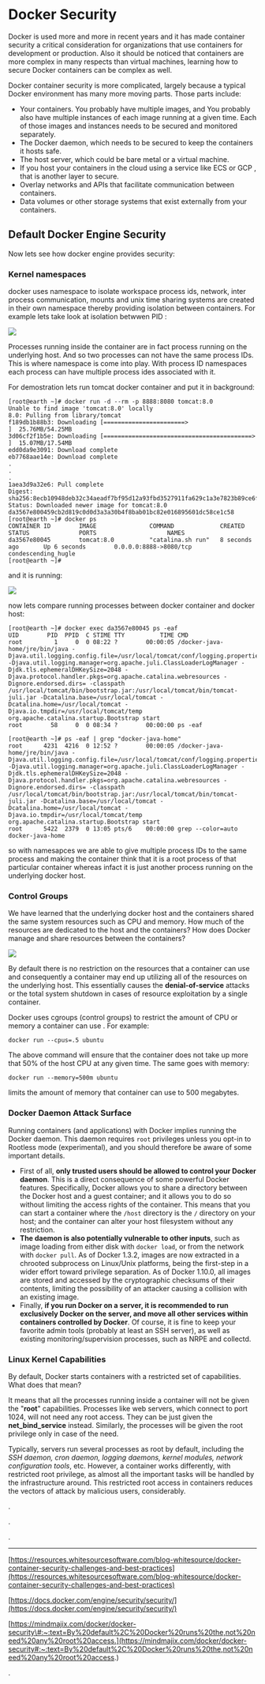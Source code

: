 # Docker Security

Docker is used more and more  in recent years and it has made container security a critical consideration for organizations that use containers for development or production. Also it should be noticed that containers are more complex in many respects than virtual machines, learning how to secure Docker containers can be complex as well.

Docker container security is more complicated, largely because a typical Docker environment has many more moving parts. Those parts include:

* Your containers. You probably have multiple images, and You probably also have multiple instances of each image running at a given time. Each of those images and instances needs to be secured and monitored separately.
* The Docker daemon, which needs to be secured to keep the containers it hosts safe.
* The host server, which could be bare metal or a virtual machine.
* If you host your containers in the cloud using a service like ECS or GCP , that is another layer to secure.
* Overlay networks and APIs that facilitate communication between containers.
* Data volumes or other storage systems that exist externally from your containers.

## Default Docker Engine Security

Now lets see how docker engine provides security:

### Kernel namespaces <a id="kernel-namespaces"></a>

docker uses namespace to isolate workspace process ids, network, inter process communication, mounts and unix time sharing systems are created in their own namespace thereby providing isolation between containers. For example lets take look at isolation betwwen PID :

![](.gitbook/assets/security-namespace-pid.jpg)

Processes running inside the container are in fact process running on the underlying host. And so two processes can not have the same process IDs. This is where namespace is come into play. With process ID namespaces each process can have multiple process ides associated with it.

For demostration lets run tomcat docker container and put it in background:

```text
[root@earth ~]# docker run -d --rm -p 8888:8080 tomcat:8.0
Unable to find image 'tomcat:8.0' locally
8.0: Pulling from library/tomcat
f189db1b88b3: Downloading [=======================>                           ]  25.76MB/54.25MB
3d06cf2f1b5e: Downloading [==========================================>        ]  15.07MB/17.54MB
edd0da9e3091: Download complete 
eb7768aae14e: Download complete 
.
.
.
1aea3d9a32e6: Pull complete 
Digest: sha256:8ecb10948deb32c34aeadf7bf95d12a93fbd3527911fa629c1a3e7823b89ce6f
Status: Downloaded newer image for tomcat:8.0
da3567e800459cb2d819c0d0d3a3a30b4f8bab01bc82e016895601dc58ce1c58
[root@earth ~]# docker ps
CONTAINER ID        IMAGE               COMMAND             CREATED             STATUS              PORTS                    NAMES
da3567e80045        tomcat:8.0          "catalina.sh run"   8 seconds ago       Up 6 seconds        0.0.0.0:8888->8080/tcp   condescending_hugle
[root@earth ~]# 
```

and it is running:

![](.gitbook/assets/security-namespace-pidtomcat.jpg)

now lets compare running  processes between docker container and docker host:

```text
[root@earth ~]# docker exec da3567e80045 ps -eaf
UID        PID  PPID  C STIME TTY          TIME CMD
root         1     0  0 08:22 ?        00:00:05 /docker-java-home/jre/bin/java -Djava.util.logging.config.file=/usr/local/tomcat/conf/logging.properties -Djava.util.logging.manager=org.apache.juli.ClassLoaderLogManager -Djdk.tls.ephemeralDHKeySize=2048 -Djava.protocol.handler.pkgs=org.apache.catalina.webresources -Dignore.endorsed.dirs= -classpath /usr/local/tomcat/bin/bootstrap.jar:/usr/local/tomcat/bin/tomcat-juli.jar -Dcatalina.base=/usr/local/tomcat -Dcatalina.home=/usr/local/tomcat -Djava.io.tmpdir=/usr/local/tomcat/temp org.apache.catalina.startup.Bootstrap start
root        58     0  0 08:34 ?        00:00:00 ps -eaf
```

```text
[root@earth ~]# ps -eaf | grep "docker-java-home"
root      4231  4216  0 12:52 ?        00:00:05 /docker-java-home/jre/bin/java -Djava.util.logging.config.file=/usr/local/tomcat/conf/logging.properties -Djava.util.logging.manager=org.apache.juli.ClassLoaderLogManager -Djdk.tls.ephemeralDHKeySize=2048 -Djava.protocol.handler.pkgs=org.apache.catalina.webresources -Dignore.endorsed.dirs= -classpath /usr/local/tomcat/bin/bootstrap.jar:/usr/local/tomcat/bin/tomcat-juli.jar -Dcatalina.base=/usr/local/tomcat -Dcatalina.home=/usr/local/tomcat -Djava.io.tmpdir=/usr/local/tomcat/temp org.apache.catalina.startup.Bootstrap start
root      5422  2379  0 13:05 pts/6    00:00:00 grep --color=auto docker-java-home

```

so with namesapces we are able to give multiple process IDs to the same process and making the container think that it is a root process of that particular container whereas infact it is just another process running on the underlying docker host.

### Control Groups

We have learned that the underlying docker host and the containers shared the same system resources such as CPU and memory.   How much of the resources are dedicated to the host and the containers? How does Docker manage and share resources between the containers? 

![](.gitbook/assets/security-namespace-cgroups.jpg)

By default there is no restriction on the resources that a container can use and consequently a container may end up utilizing all of the resources on the underlying host.  This essentially causes the **denial-of-service** attacks or the total system shutdown in cases of resource exploitation by a single container.

Docker uses cgroups \(control groups\)  to restrict the amount of CPU or memory a container can use . For example:

```text
docker run --cpus=.5 ubuntu
```

The above command will ensure that the container does not take up more that 50% of the host CPU at any given time. The same goes with memory:

```text
docker run --memory=500m ubuntu
```

limits the amount of memory that container can use to 500 megabytes.

### Docker Daemon Attack Surface

 Running containers \(and applications\) with Docker implies running the Docker daemon. This daemon requires `root` privileges unless you opt-in to Rootless mode \(experimental\), and you should therefore be aware of some important details.

*  First of all, **only trusted users should be allowed to control your Docker daemon**. This is a direct consequence of some powerful Docker features. Specifically, Docker allows you to share a directory between the Docker host and a guest container; and it allows you to do so without limiting the access rights of the container. This means that you can start a container where the `/host` directory is the `/` directory on your host; and the container can alter your host filesystem without any restriction. 
*  **The daemon is also potentially vulnerable to other inputs**, such as image loading from either disk with `docker load`, or from the network with `docker pull`. As of Docker 1.3.2, images are now extracted in a chrooted subprocess on Linux/Unix platforms, being the first-step in a wider effort toward privilege separation. As of Docker 1.10.0, all images are stored and accessed by the cryptographic checksums of their contents, limiting the possibility of an attacker causing a collision with an existing image.
* Finally, **if you run Docker on a server, it is recommended to run exclusively Docker on the server, and move all other services within containers controlled by Docker**. Of course, it is fine to keep your favorite admin tools \(probably at least an SSH server\), as well as existing monitoring/supervision processes, such as NRPE and collectd.

### Linux Kernel Capabilities

By default, Docker starts containers with a restricted set of capabilities. What does that mean?

 It means that all the processes running inside a container will not be given the "**root**" capabilities. Processes like web servers, which connect to port 1024, will not need any root access.  They can be just given the **net\_bind\_service** instead. Similarly, the processes will be given the root privilege only in case of the need.

 Typically, servers run several processes as root by default, including the _SSH daemon, cron daemon, logging daemons, kernel modules, network configuration tools_, etc. However, a container works differently, with restricted root privilege, as almost all the important tasks will be handled by the infrastructure around. This restricted root access in containers reduces the vectors of attack by malicious users, considerably.

.

.

.

-----

[https://resources.whitesourcesoftware.com/blog-whitesource/docker-container-security-challenges-and-best-practices](https://resources.whitesourcesoftware.com/blog-whitesource/docker-container-security-challenges-and-best-practices)

[https://docs.docker.com/engine/security/security/](https://docs.docker.com/engine/security/security/)

[https://mindmajix.com/docker/docker-security\#:~:text=By%20default%2C%20Docker%20runs%20the,not%20need%20any%20root%20access.](https://mindmajix.com/docker/docker-security#:~:text=By%20default%2C%20Docker%20runs%20the,not%20need%20any%20root%20access.)

.

